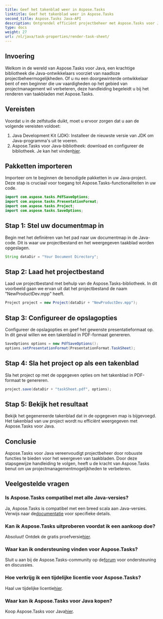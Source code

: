 ```yaml
---
title: Geef het takenblad weer in Aspose.Tasks
linktitle: Geef het takenblad weer in Aspose.Tasks
second_title: Aspose.Tasks Java-API
description: Ontgrendel efficiënt projectbeheer met Aspose.Tasks voor Java. Geef taakbladen naadloos weer. Ontdek nu de uitgebreide gids!
type: docs
weight: 27
url: /nl/java/task-properties/render-task-sheet/
---
```

## Invoering
Welkom in de wereld van Aspose.Tasks voor Java, een krachtige bibliotheek die Java-ontwikkelaars voorziet van naadloze projectbeheermogelijkheden. Of u nu een doorgewinterde ontwikkelaar bent of een beginner die uw vaardigheden op het gebied van projectmanagement wil verbeteren, deze handleiding begeleidt u bij het renderen van taakbladen met Aspose.Tasks.
## Vereisten
Voordat u in de zelfstudie duikt, moet u ervoor zorgen dat u aan de volgende vereisten voldoet:
1. Java Development Kit (JDK): Installeer de nieuwste versie van JDK om Java-programma's uit te voeren.
2.  Aspose.Tasks voor Java-bibliotheek: download en configureer de bibliotheek. Je kan het vinden[hier](https://releases.aspose.com/tasks/java/).
## Pakketten importeren
Importeer om te beginnen de benodigde pakketten in uw Java-project. Deze stap is cruciaal voor toegang tot Aspose.Tasks-functionaliteiten in uw code.
```java
import com.aspose.tasks.PdfSaveOptions;
import com.aspose.tasks.PresentationFormat;
import com.aspose.tasks.Project;
import com.aspose.tasks.SaveOptions;
```
## Stap 1: Stel uw documentmap in
Begin met het definiëren van het pad naar uw documentmap in de Java-code. Dit is waar uw projectbestand en het weergegeven taakblad worden opgeslagen.
```java
String dataDir = "Your Document Directory";
```
## Stap 2: Laad het projectbestand
Laad uw projectbestand met behulp van de Aspose.Tasks-bibliotheek. In dit voorbeeld gaan we ervan uit dat het projectbestand de naam "NewProductDev.mpp" heeft.
```java
Project project = new Project(dataDir + "NewProductDev.mpp");
```
## Stap 3: Configureer de opslagopties
Configureer de opslagopties en geef het gewenste presentatieformaat op. In dit geval willen we een takenblad in PDF-formaat genereren.
```java
SaveOptions options = new PdfSaveOptions();
options.setPresentationFormat(PresentationFormat.TaskSheet);
```
## Stap 4: Sla het project op als een takenblad
Sla het project op met de opgegeven opties om het takenblad in PDF-formaat te genereren.
```java
project.save(dataDir + "taskSheet.pdf", options);
```
## Stap 5: Bekijk het resultaat
Bekijk het gegenereerde takenblad dat in de opgegeven map is bijgevoegd. Het takenblad van uw project wordt nu efficiënt weergegeven met Aspose.Tasks voor Java.
## Conclusie
Aspose.Tasks voor Java vereenvoudigt projectbeheer door robuuste functies te bieden voor het weergeven van taakbladen. Door deze stapsgewijze handleiding te volgen, heeft u de kracht van Aspose.Tasks benut om uw projectmanagementmogelijkheden te verbeteren.

## Veelgestelde vragen
### Is Aspose.Tasks compatibel met alle Java-versies?
 Ja, Aspose.Tasks is compatibel met een breed scala aan Java-versies. Verwijs naar de[documentatie](https://reference.aspose.com/tasks/java/) voor specifieke details.
### Kan ik Aspose.Tasks uitproberen voordat ik een aankoop doe?
 Absoluut! Ontdek de gratis proefversie[hier](https://releases.aspose.com/).
### Waar kan ik ondersteuning vinden voor Aspose.Tasks?
 Sluit u aan bij de Aspose.Tasks-community op de[forum](https://forum.aspose.com/c/tasks/15) voor ondersteuning en discussies.
### Hoe verkrijg ik een tijdelijke licentie voor Aspose.Tasks?
 Haal uw tijdelijke licentie[hier](https://purchase.aspose.com/temporary-license/).
### Waar kan ik Aspose.Tasks voor Java kopen?
 Koop Aspose.Tasks voor Java[hier](https://purchase.aspose.com/buy).